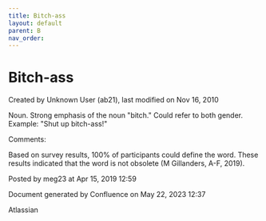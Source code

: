 ```yaml
---
title: Bitch-ass
layout: default
parent: B
nav_order:
---
```


# Bitch-ass

Created by  Unknown User (ab21), last modified on Nov 16, 2010

Noun. Strong emphasis of the noun &quot;bitch.&quot; Could refer to both gender. Example: &quot;Shut up bitch-ass!&quot;

Comments:

Based on survey results, 100% of participants could define the word. These results indicated that the word is not obsolete (M Gillanders, A-F, 2019).

Posted by meg23 at Apr 15, 2019 12:59

Document generated by Confluence on May 22, 2023 12:37

Atlassian
